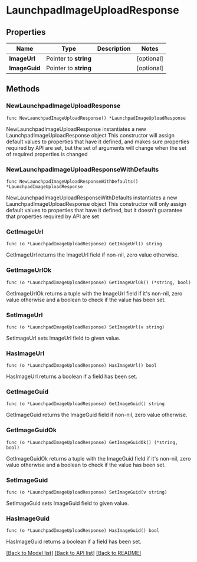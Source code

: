 # LaunchpadImageUploadResponse

## Properties

Name | Type | Description | Notes
------------ | ------------- | ------------- | -------------
**ImageUrl** | Pointer to **string** |  | [optional] 
**ImageGuid** | Pointer to **string** |  | [optional] 

## Methods

### NewLaunchpadImageUploadResponse

`func NewLaunchpadImageUploadResponse() *LaunchpadImageUploadResponse`

NewLaunchpadImageUploadResponse instantiates a new LaunchpadImageUploadResponse object
This constructor will assign default values to properties that have it defined,
and makes sure properties required by API are set, but the set of arguments
will change when the set of required properties is changed

### NewLaunchpadImageUploadResponseWithDefaults

`func NewLaunchpadImageUploadResponseWithDefaults() *LaunchpadImageUploadResponse`

NewLaunchpadImageUploadResponseWithDefaults instantiates a new LaunchpadImageUploadResponse object
This constructor will only assign default values to properties that have it defined,
but it doesn't guarantee that properties required by API are set

### GetImageUrl

`func (o *LaunchpadImageUploadResponse) GetImageUrl() string`

GetImageUrl returns the ImageUrl field if non-nil, zero value otherwise.

### GetImageUrlOk

`func (o *LaunchpadImageUploadResponse) GetImageUrlOk() (*string, bool)`

GetImageUrlOk returns a tuple with the ImageUrl field if it's non-nil, zero value otherwise
and a boolean to check if the value has been set.

### SetImageUrl

`func (o *LaunchpadImageUploadResponse) SetImageUrl(v string)`

SetImageUrl sets ImageUrl field to given value.

### HasImageUrl

`func (o *LaunchpadImageUploadResponse) HasImageUrl() bool`

HasImageUrl returns a boolean if a field has been set.

### GetImageGuid

`func (o *LaunchpadImageUploadResponse) GetImageGuid() string`

GetImageGuid returns the ImageGuid field if non-nil, zero value otherwise.

### GetImageGuidOk

`func (o *LaunchpadImageUploadResponse) GetImageGuidOk() (*string, bool)`

GetImageGuidOk returns a tuple with the ImageGuid field if it's non-nil, zero value otherwise
and a boolean to check if the value has been set.

### SetImageGuid

`func (o *LaunchpadImageUploadResponse) SetImageGuid(v string)`

SetImageGuid sets ImageGuid field to given value.

### HasImageGuid

`func (o *LaunchpadImageUploadResponse) HasImageGuid() bool`

HasImageGuid returns a boolean if a field has been set.


[[Back to Model list]](../README.md#documentation-for-models) [[Back to API list]](../README.md#documentation-for-api-endpoints) [[Back to README]](../README.md)


